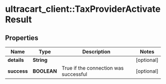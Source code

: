 # ultracart_client::TaxProviderActivateResult

## Properties
Name | Type | Description | Notes
------------ | ------------- | ------------- | -------------
**details** | **String** |  | [optional] 
**success** | **BOOLEAN** | True if the connection was successful | [optional] 


